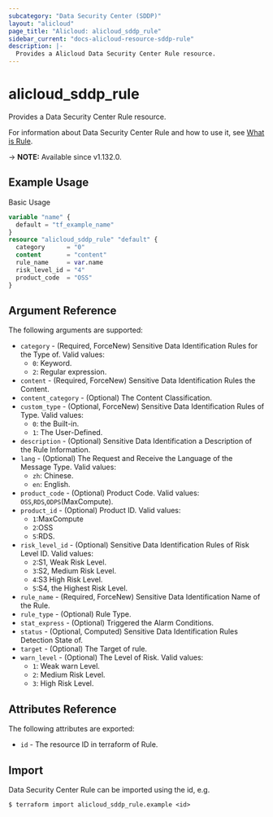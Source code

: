 ```yaml
---
subcategory: "Data Security Center (SDDP)"
layout: "alicloud"
page_title: "Alicloud: alicloud_sddp_rule"
sidebar_current: "docs-alicloud-resource-sddp-rule"
description: |-
  Provides a Alicloud Data Security Center Rule resource.
---
```


# alicloud_sddp_rule

Provides a Data Security Center Rule resource.

For information about Data Security Center Rule and how to use it, see [What is Rule](https://www.alibabacloud.com/help/en/data-security-center/latest/api-sddp-2019-01-03-createrule).

-> **NOTE:** Available since v1.132.0.

## Example Usage

Basic Usage

```terraform
variable "name" {
  default = "tf_example_name"
}
resource "alicloud_sddp_rule" "default" {
  category      = "0"
  content       = "content"
  rule_name     = var.name
  risk_level_id = "4"
  product_code  = "OSS"
}
```

## Argument Reference

The following arguments are supported:

* `category` - (Required, ForceNew) Sensitive Data Identification Rules for the Type of. Valid values:
  * `0`: Keyword.
  * `2`: Regular expression.
* `content` - (Required, ForceNew) Sensitive Data Identification Rules the Content.
* `content_category` - (Optional) The Content Classification.
* `custom_type` - (Optional, ForceNew) Sensitive Data Identification Rules of Type. Valid values: 
  * `0`: the Built-in.
  * `1`: The User-Defined.
* `description` - (Optional) Sensitive Data Identification a Description of the Rule Information.
* `lang` - (Optional) The Request and Receive the Language of the Message Type. Valid values:
  * `zh`: Chinese.
  * `en`: English.
* `product_code` - (Optional) Product Code. Valid values: `OSS`,`RDS`,`ODPS`(MaxCompute).
* `product_id` - (Optional) Product ID. Valid values: 
  * `1`:MaxCompute
  * `2`:OSS
  * `5`:RDS.
* `risk_level_id` - (Optional) Sensitive Data Identification Rules of Risk Level ID. Valid values: 
  * `2`:S1, Weak Risk Level. 
  * `3`:S2, Medium Risk Level. 
  * `4`:S3 High Risk Level. 
  * `5`:S4, the Highest Risk Level.
* `rule_name` - (Required, ForceNew) Sensitive Data Identification Name of the Rule.
* `rule_type` - (Optional) Rule Type.
* `stat_express` - (Optional) Triggered the Alarm Conditions.
* `status` - (Optional, Computed) Sensitive Data Identification Rules Detection State of.
* `target` - (Optional) The Target of rule.
* `warn_level` - (Optional) The Level of Risk. Valid values: 
  * `1`: Weak warn Level. 
  * `2`: Medium Risk Level. 
  * `3`: High Risk Level.

## Attributes Reference

The following attributes are exported:

* `id` - The resource ID in terraform of Rule.

## Import

Data Security Center Rule can be imported using the id, e.g.

```shell
$ terraform import alicloud_sddp_rule.example <id>
```
